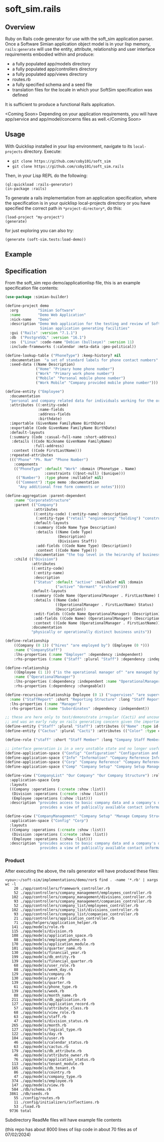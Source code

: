 # soft_sim.rails

## Overview
Ruby on Rails code generator for use with the soft_sim application parser. Once a Software Simian application object model is in your lisp memory, `rails:generate` will use the entity, attribute, relationship and user interface requirements embodied within and produce:
* a fully populated app/models directory
* a fully populated app/controllers directory
* a fully populated app/views directory
* routes.rb
* a fully specified schema and a seed file
* translation files for the locale in which your SoftSim specification was defined

It is sufficient to produce a functional Rails application. 

\<Coming Soon\> Depending on your application requirements, you will have app/service and app/model/concerns files as well.\</Coming Soon\>

## Usage
With Quicklisp installed in your lisp environment, navigate to its `local-projects` directory. Execute:

- `git clone https://github.com/coby101/soft_sim`
- `git clone https://github.com/coby101/soft_sim.rails`

Then, in your Lisp REPL do the following: 

```
(ql:quickload :rails-generator)
(in-package :rails)
```

To generate a rails implementation from an application specification, where the specification is in your quicklisp local-projects directory or you have specified the correct path in `*project-directory*`, do this:
```
(load-project "my-project")
(generate)
```

for just exploring you can also try:
```
(generate (soft-sim.tests:load-demo))
```
## Example

## Specification
From the soft_sim repo demo/applicationlisp file, this is an example specification file contents:
``` lisp
(use-package :simian-builder)

(define-project demo
  :org         "Simian Software"
  :name        "Demo Web Application"
  :nick-name   "Demo"
  :description "Demo Web application for the testing and review of Software ~
                Simian application generating facilities"
  :gui ("Rails" :version "7.1.1")
  :db  ("PostgreSQL" :version "16.1")
  :os  ("Linux" :code-name "Debian (bullseye)" :version 11)
  :include-frameworks (:calendar :meta-data :geo-political))

(define-lookup-table ("PhoneType") :keep-history? nil
  :documentation  "a set of standard labels for phone contact numbers"
  :seed-data ((Name Description)
              ("Home" "Primary home phone number")
              ("Work" "Primary work phone number")
              ("Mobile" "Personal mobile phone number")
              ("Work Mobile" "Company provided mobile phone number")))

(define-entity ("Employee")
  :documentation
  "personal and company related data for individuals working for the organization"
  :attributes ((:entity-code)
               :name-fields
               :address-fields
               :birthdate)
  :importable (GivenName FamilyName BirthDate)  
  :exportable (Code GivenName FamilyName BirthDate)  
  :default-layouts
  (:summary (Code :casual-full-name :short-address)
   :details ((Code Nickname GivenName FamilyName)
             :full-address)
   :context ((Code FirstLastName)))
  :repeated-attributes
  ((("Phone" "Ph. Num" "Phone Number")
    :components
    (("PhoneType" :default "Work" :domain (Phonetype . Name)
                  :constraints (($not-null) ($unique)))
     (("Number")  :type phone :nullable? nil)
     (("Comment") :type memo :documentation
      "Any additional free form comments or notes")))))

(define-aggregation :parent-dependent
    :name "CorporateStructure"
    :parent (("Company")
             :attributes
             ((:entity-code) (:entity-name) :description
              (:entity-type ("retail" "engineering" "holding") "construction"))
             :default-layouts
             (:summary (Code Name Type Description)
              :details ((Name Code Type)
                        (Description)
                        (Divisions Staff))
              :add-fields ((Code Name Type) (Description))
              :context ((Code Name Type)))
             :documentation "the top level in the heirarchy of business structure")
    :child (("Division")
            :attributes
            ((:entity-code)
             (:entity-name)
             :description
             ("Status" :default "active" :nullable? nil :domain
                       ("active" "dormant" "archived")))
            :default-layouts
            (:summary (Code Name (OperationalManager . FirstLastName) Description)
             :details ((Name Code)
                       ((OperationalManager . FirstLastName) Status)
                       (Description))
             :edit-fields ((Code Name OperationalManager) (Description))
             :add-fields ((Code Name) (OperationalManager) (Description))
             :context ((Code Name (OperationalManager . FirstLastName))))
            :documentation
            "physically or operationally distinct business units"))

(define-relationship
    ((Company (0 1)) ("hires" "are employed by") (Employee (0 *)))
    :name ("CompanyStaff")
    :lhs-properties (:name "Employer" :dependency :independent)
    :rhs-properties (:name ("Staff" :plural "Staff") :dependency :independent))

(define-relationship
    ((Employee (1 1)) ("is the operational manager of" "are managed by") (Division (0 *)))
    :name ("OperationalManager")
    :lhs-properties (:dependency :independent :name "OperationalManager")
    :rhs-properties (:dependency :changeable))

(define-recursive-relationship Employee (0 1) ("supervises" "are supervised by") (0 *)
  :name ("StaffReport" :short "Reporting Structure" :long "Staff Reporting Structure")
  :lhs-properties (:name "Manager")
  :rhs-properties (:name "Subordinates" :dependency :independent))

;; these are here only to test/demonstrate irregular (Cacti) and uncountable (Staff) entity names
;; and was an early ruby on rails generating concern given the importance of convention in Rails apps
(define-entity ("Staff" :plural "Staff") :attributes (("Name" :type id-name) ("Code" :type code)))
(define-entity ("Cactus" :plural "Cacti") :attributes (("Color" :type color) (("Prickly" "Prickly?" "Is It Prickly?") :type checkbox)))

(define-role ("staff" :short "Staff Member" :long "Company Staff Member"))

;; interface generation is in a very unstable state and no longer useful
(define-application-space ("Config" "Configuration" "Configuration and Setup Data") :parent-space nil)
(define-application-space ("Info" "Information" "Company Reference Information") :parent-space nil)
(define-application-space ("Corp" "Company Reference" "Company Reference Information") :parent-space Info)
(define-application-space ("Comp" "Company Setup" "Company Setup Management") :parent-space Config)

(define-view ("CompanyList" "Our Company" "Our Company Structure") :roles (staff)
  :application-space Corp
  :layouts
  ((Company :operations (:create :show :list))
   (Division :operations (:create :show :list))
   (Employee :operations (:show :list)))
  :description "provides access to basic company data and a company's division components.  It also ~
                provides a view of publically available contact information for company staff members")

(define-view ("CompanyManagement" "Company Setup" "Manage Company Structure") :roles (staff)
  :application-space ("Config" "Corp")
  :layouts
  ((Company :operations (:create :show :list))
   (Division :operations (:create :show :list))
   (Employee :operations (:show :list)))
  :description "provides access to basic company data and a company's division components.  It also ~
                provides a view of publically available contact information for company staff members")
```

### Product
After executing the above, the rails generator will have produced these files:
```
<you>:~/soft-sim/implementations/demo/ror$ find . -name '*.rb' | xargs wc -l
    20 ./app/controllers/framework_controller.rb
    52 ./app/controllers/company_management/employees_controller.rb
   102 ./app/controllers/company_management/divisions_controller.rb
    93 ./app/controllers/company_management/companies_controller.rb
    52 ./app/controllers/company_list/employees_controller.rb
   102 ./app/controllers/company_list/divisions_controller.rb
    93 ./app/controllers/company_list/companies_controller.rb
    21 ./app/controllers/application_controller.rb
    71 ./app/helpers/application_helper.rb
   141 ./app/models/role.rb
   115 ./app/models/division.rb
   108 ./app/models/application_space.rb
    88 ./app/models/employee_phone.rb
   170 ./app/models/application_module.rb
   101 ./app/models/quarter_name.rb
   130 ./app/models/financial_year.rb
   199 ./app/models/db_entity.rb
   139 ./app/models/financial_quarter.rb
    68 ./app/models/user_role.rb
    88 ./app/models/week_day.rb
   129 ./app/models/company.rb
   130 ./app/models/year.rb
   139 ./app/models/quarter.rb
    61 ./app/models/phone_type.rb
   139 ./app/models/week.rb
    88 ./app/models/month_name.rb
   211 ./app/models/db_application.rb
   127 ./app/models/application_record.rb
    57 ./app/models/attribute_class.rb
    68 ./app/models/view_role.rb
    63 ./app/models/staff.rb
    47 ./app/models/division_status.rb
   265 ./app/models/month.rb
   127 ./app/models/logical_type.rb
   122 ./app/models/day.rb
   104 ./app/models/user.rb
    46 ./app/models/calendar_status.rb
    63 ./app/models/cactus.rb
   179 ./app/models/db_attribute.rb
    46 ./app/models/attribute_owner.rb
    76 ./app/models/application_status.rb
   113 ./app/models/tenant_module.rb
   165 ./app/models/db_tenant.rb
    86 ./app/models/country.rb
    47 ./app/models/company_type.rb
   374 ./app/models/employee.rb
   147 ./app/models/view.rb
   584 ./db/schema.rb
  3861 ./db/seeds.rb
    55 ./config/routes.rb
    11 ./config/initializers/inflections.rb
    53 ./load.rb
  9736 total
```

Subdirectory ReadMe files will have example file contents













(this repo has about 8000 lines of lisp code in about 70 files as of 07/02/2024)
